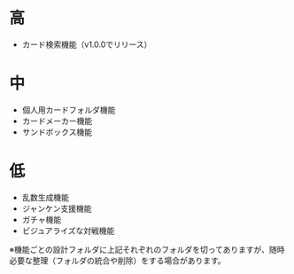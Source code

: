 # 高
* カード検索機能（v1.0.0でリリース）
# 中
* 個人用カードフォルダ機能
* カードメーカー機能
* サンドボックス機能
# 低
* 乱数生成機能
* ジャンケン支援機能
* ガチャ機能
* ビジュアライズな対戦機能
  
※機能ごとの設計フォルダに上記それぞれのフォルダを切ってありますが、随時必要な整理（フォルダの統合や削除）をする場合があります。